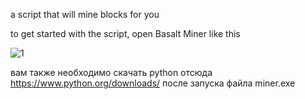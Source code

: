 a script that will mine blocks for you


to get started with the script, open Basalt Miner like this

![1](https://github.com/Asphalt228i/automatic-mainer-Basalt-MIner/assets/98819672/011cb349-e962-4385-979e-56ead0069964)

вам также необходимо скачать python отсюда https://www.python.org/downloads/ после запуска файла miner.exe
